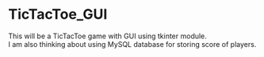 # TicTacToe_GUI
This will be a TicTacToe game with GUI using tkinter module.  
I am also thinking about using MySQL database for storing score of players.

